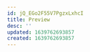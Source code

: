 ```yaml
---
id: jQ_EGo2F55V7PgzxLxhcI
title: Preview
desc: ''
updated: 1639762693857
created: 1639762693857
---
```


